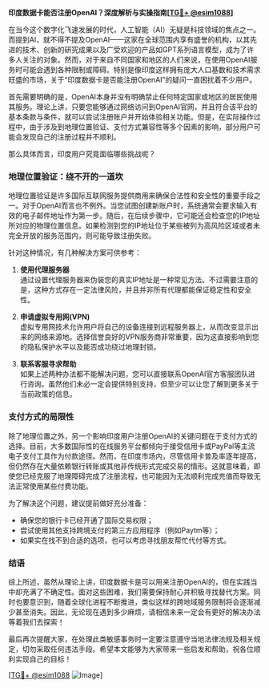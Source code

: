 **印度数据卡能否注册OpenAI？深度解析与实操指南[[TG💪+ @esim1088](https://t.me/s/esim1088)]**

在当今这个数字化飞速发展的时代，人工智能（AI）无疑是科技领域的焦点之一。而提到AI，就不得不提及OpenAI——这家在全球范围内享有盛誉的机构，以其先进的技术、创新的研究成果以及广受欢迎的产品如GPT系列语言模型，成为了许多人关注的对象。然而，对于来自不同国家和地区的人们来说，在使用OpenAI服务时可能会遇到各种限制或障碍。特别是像印度这样拥有庞大人口基数和技术需求旺盛的市场，关于“印度数据卡是否能注册OpenAI”的疑问一直困扰着不少用户。

首先需要明确的是，OpenAI本身并没有明确禁止任何特定国家或地区的居民使用其服务。理论上讲，只要您能够通过网络访问到OpenAI官网，并且符合该平台的基本条款与条件，就可以尝试注册账户并开始体验相关功能。但是，在实际操作过程中，由于涉及到地理位置验证、支付方式兼容性等多个因素的影响，部分用户可能会发现自己的注册过程并不顺利。

那么具体而言，印度用户究竟面临哪些挑战呢？

### 地理位置验证：绕不开的一道坎

地理位置验证是许多国际互联网服务提供商用来确保合法性和安全性的重要手段之一。对于OpenAI而言也不例外。当您试图创建新账户时，系统通常会要求输入有效的电子邮件地址作为第一步。随后，在后续步骤中，它可能还会检查您的IP地址所对应的物理位置信息。如果检测到您的IP地址位于某些被列为高风险区域或者未完全开放的服务范围内，则可能导致注册失败。

针对这种情况，有几种解决方案可供参考：

1. **使用代理服务器**  
   通过设置代理服务器来伪装您的真实IP地址是一种常见方法。不过需要注意的是，这种方式存在一定法律风险，并且并非所有代理都能保证稳定性和安全性。
   
2. **申请虚拟专用网(VPN)**  
   虚拟专用网技术允许用户将自己的设备连接到远程服务器上，从而改变显示出来的网络来源地。选择信誉良好的VPN服务商非常重要，因为这直接影响到您的隐私保护水平以及能否成功绕过地理封锁。

3. **联系客服寻求帮助**  
   如果上述两种办法都不能解决问题，您可以直接联系OpenAI官方客服团队进行咨询。虽然他们未必一定会提供特别支持，但至少可以让您了解到更多关于当前政策的信息。

### 支付方式的局限性

除了地理位置之外，另一个影响印度用户注册OpenAI的关键问题在于支付方式的选择。目前，大多数国际性的在线服务平台都倾向于接受信用卡或PayPal等主流电子支付工具作为付款途径。然而，在印度市场内，尽管信用卡普及率逐年提高，但仍然存在大量依赖银行转账或其他非传统形式完成交易的情形。这就意味着，即使您已经克服了地理障碍完成了注册流程，也可能因为无法顺利完成充值而导致无法正常使用某些付费功能。

为了解决这个问题，建议提前做好充分准备：

- 确保您的银行卡已经开通了国际交易权限；
- 尝试使用其他支持跨境支付的第三方应用程序（例如Paytm等）；
- 如果实在找不到合适的选项，也可以考虑寻找朋友帮忙代付等方式。

### 结语

综上所述，虽然从理论上讲，印度数据卡是可以用来注册OpenAI的，但在实践当中却充满了不确定性。面对这些困难，我们需要保持耐心并积极寻找替代方案。同时也要意识到，随着全球化进程不断推进，类似这样的跨地域服务限制将会逐渐减少甚至消失。因此，无论现在遇到多少麻烦，请相信未来一定会有更好的解决办法等着我们去探索！

最后再次提醒大家，在处理此类敏感事务时一定要注意遵守当地法律法规及相关规定，切勿采取任何违法手段。希望本文能够为大家带来一些启发和帮助，祝各位顺利实现自己的目标！

[[TG💪+ @esim1088](https://t.me/s/esim1088) ![Image](https://i.postimg.cc/4NQfJmqS/Snipaste-2025-05-13-00-14-12.png)]